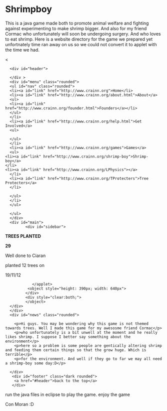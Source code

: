 Shrimpboy
=========

This is a java game made both to promote animal welfare and fighting against experimenting to make shrimp bigger.
And also for my friend Cormac who unfortunately will soon be undergoing surgery. And who loves to eat shrimp.
Here is a website directory for the game we prepared yet unfortnately time ran away on us so we could not convert it to applet with the time we had.
 <!doctype html> 
<html>

<head>
<<link rel="stylesheet" type="text/css" href="styletempplate.css"/>
<script type="text/javascript">var switchTo5x=true;</script>
<script type="text/javascript" src="http://w.sharethis.com/button/buttons.js"></script>
<script type="text/javascript">stLight.options({publisher: "1e7cc189-c506-47e9-b238-ba2be8c4f54d"}); </script>
</head>
<body id="body">

<div id="wrapper">

      <div id="header">
       
      </div >
      <div id="menu" class="rounded">
	  <ul id="nav" class="rounded">
	  <li><a id="link" href="http://www.crainn.org">Home</li>
	  <li><a id="link" href="http://www.crainn.org/about.html">About</a>
	  <ul>
	  <li><a id="link" href="http://www.crainn.org/founder.html">Founders</a></li>
	  </ul>
	  </li>
	  <li><a id="link" href="http://www.crainn.org/help.html">Get Involved</a>
	  <ul>

	  </ul>
	  </li>
	  <li><a id="link" href="http://www.crainn.org/games">Games</a>
	  <ul>
	<li><a id="link" href="http://www.crainn.org/shrimp-boy">Shrimp-boy</a>
	</li>
	<li><a id="link" href="http://www.crainn.org/LPhysics"></a>
	  </li>
	  <li><a id="link" href="http://www.crainn.org/TProtecters">Tree Protecters</a>
	  </li>
	  
	  </ul>
	  </li>
	  </ul>
	  
	  </ul>
      </div>
	  <div id="main">
             <div id="sidebar">
<span class='st_facebook_large' displayText='Facebook'></span>
<span class='st_twitter_large' displayText='Tweet'></span>
<span class='st_linkedin_large' displayText='LinkedIn'></span>
<p></p>
<p id = "left"><b>TREES PLANTED</b></p>
<p id = "left"><b>29</b></p>
<p id = "left">Well done to Ciaran</p>
<p id = "left">planted 12 trees on</p>
<p id = "left">19/11/12</p>
             </div>
             <div id="content">
				<applet code="C:/Users/camaraadmin/workspace/crainngames/bin/rtype/RType.java" width="400" height="300">
				
				</applet>
			  <object style="height: 390px; width: 640px">
             </div>
			 <div style="clear:both;">
			 </object>
	  </div>
	  </div>
	  <div id="news" class="rounded">
	  
		<p>Hi guys. You may be wondering why this game is not themed towards trees. Well I made this game for my awesosme friend Cormac</p>
		<p>who unfortunately is a bit unwell at the moment and he really likes shrimp. I suppose I better say something about the environment</p>
		<p>here so a problem is some people are gentically altering shrimp and feeding them certain things so that the grow huge. Which is terrible</p>
		<p>for the environment. And well if they go to far we may all need a shrimp-boy some day:D</p>
	  
	  </div>
       <div id="footer" class="dark rounded">
        <a href="#header">back to the top</a>
       </div>


</div>
</body>
</html>

run the java files in eclipse to play the game.
enjoy the game

Con Moran
:D
 
